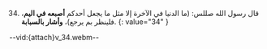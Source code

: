 34. قال رسول الله صللس: (ما الدنيا في الآخرة إلا مثل ما يجعل أحدكم **أصبعه في اليم**، فلينظر بم يرجع)، **وأشار بالسبابة**.
{: value="34" }

--vid:{attach}v_34.webm--
